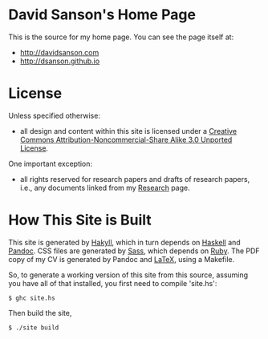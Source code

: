 David Sanson's Home Page
========================

This is the source for my home page. You can see the page itself at:

-   <http://davidsanson.com>
-   <http://dsanson.github.io>

License
=======

Unless specified otherwise:

-   all design and content within this site is licensed under a
    [Creative Commons Attribution-Noncommercial-Share Alike 3.0 Unported
    License][].

One important exception:

-   all rights reserved for research papers and drafts of research
    papers, i.e., any documents linked from my [Research][] page.

  
How This Site is Built
======================

This site is generated by [Hakyll], which in turn depends on [Haskell] and [Pandoc]. CSS files are generated by [Sass], which depends on [Ruby]. The PDF copy of my CV is generated by Pandoc and [LaTeX], using a Makefile.

So, to generate a working version of this site from this source, assuming you have all of that installed, you first need to compile 'site.hs':

~~~{.bash}
$ ghc site.hs
~~~

Then build the site,

~~~{.bash}
$ ./site build
~~~

  [Creative Commons Attribution-Noncommercial-Share Alike 3.0 Unported License]: http://creativecommons.org/licenses/by-nc-sa/3.0/ "License"
  [Research]: /research/
  [Hakyll]: http://jaspervdj.be/hakyll
  [Haskell]: http://www.haskell.org/haskellwiki/Haskell
  [Pandoc]: http://johnmacfarlane.net/pandoc/
  [Sass]: http://sass-lang.com/
  [Ruby]: https://www.ruby-lang.org/en/
  [LaTeX]: http://www.latex-project.org/
